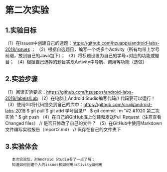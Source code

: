 # 第二次实验
 
## 1.实验目标

  （1）在Issues中创建自己的选题：https://github.com/hzuapps/android-labs-2018/issues ；
  （2）根据自选题目，编写一个或多个Activity（所有均带上学号前缀，放到自己的Java包下）；
  （3）将标题设置为自己的学号+对应的功能或题目；
  （4）根据自己选择的题目实现Activity中导航、调用等功能（选做）
 
## 2.实验步骤
  （1）阅读实验要求：https://github.com/hzuapps/android-labs-2018/labels/Lab
  （2）在电脑上Android Studio编写代码// 代码要可以运行！
  （3）使用Git将代码提交到自己的库中：https://github.com/cruiji/android-labs-2018
    $ git pull
    $ git add 学号目录/* 
    $ git commit -m "#2 #1020 第二次实验 "
    $ git push
  （4）在自己的GitHub库上创建和发送Pull Request（注意查看Changed files）
        // 是否只修改了自己的文件？
  （5）在GitHub中使用Markdown文件编写实验报告（report2.md）
       // 保存在自己的文件夹下
 ## 3.实验体会
       本次实验后，对Android Studio有了一点了解；
       知道如何创建个人的issues和如何用activity如何用
